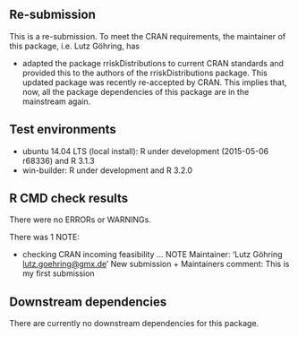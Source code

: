 ## Re-submission

This is a re-submission. To meet the CRAN requirements, the maintainer of this package, i.e.
Lutz Göhring, has 

* adapted the package rriskDistributions to current CRAN standards and provided this to the 
  authors of the rriskDistributions package. This updated package was recently re-accepted by CRAN. 
  This implies that, now, all the package dependencies of this package are in the mainstream again.

## Test environments
* ubuntu 14.04 LTS (local install): R under development (2015-05-06 r68336) and R 3.1.3
* win-builder: R under development and R 3.2.0

## R CMD check results
There were no ERRORs or WARNINGs. 

There was 1 NOTE:

* checking CRAN incoming feasibility ... NOTE
   Maintainer: ‘Lutz Göhring <lutz.goehring@gmx.de>’
   New submission
      + Maintainers comment: This is my first submission

## Downstream dependencies
There are currently no downstream dependencies for this package.
